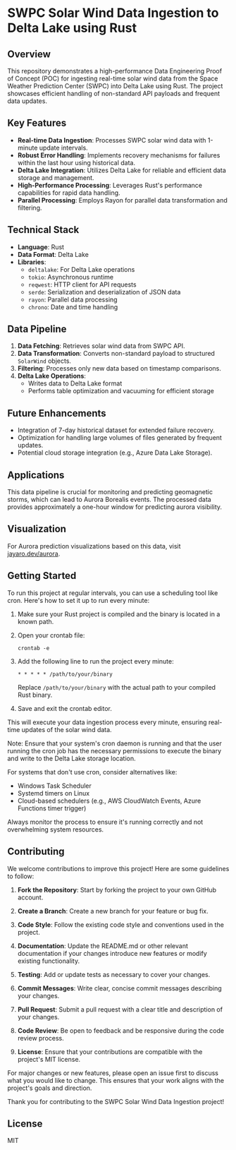 # SWPC Solar Wind Data Ingestion to Delta Lake using Rust

## Overview
This repository demonstrates a high-performance Data Engineering Proof of Concept (POC) for ingesting real-time solar wind data from the Space Weather Prediction Center (SWPC) into Delta Lake using Rust. The project showcases efficient handling of non-standard API payloads and frequent data updates.

## Key Features
- **Real-time Data Ingestion**: Processes SWPC solar wind data with 1-minute update intervals.
- **Robust Error Handling**: Implements recovery mechanisms for failures within the last hour using historical data.
- **Delta Lake Integration**: Utilizes Delta Lake for reliable and efficient data storage and management.
- **High-Performance Processing**: Leverages Rust's performance capabilities for rapid data handling.
- **Parallel Processing**: Employs Rayon for parallel data transformation and filtering.

## Technical Stack
- **Language**: Rust
- **Data Format**: Delta Lake
- **Libraries**: 
  - `deltalake`: For Delta Lake operations
  - `tokio`: Asynchronous runtime
  - `reqwest`: HTTP client for API requests
  - `serde`: Serialization and deserialization of JSON data
  - `rayon`: Parallel data processing
  - `chrono`: Date and time handling

## Data Pipeline
1. **Data Fetching**: Retrieves solar wind data from SWPC API.
2. **Data Transformation**: Converts non-standard payload to structured `SolarWind` objects.
3. **Filtering**: Processes only new data based on timestamp comparisons.
4. **Delta Lake Operations**: 
   - Writes data to Delta Lake format
   - Performs table optimization and vacuuming for efficient storage

## Future Enhancements
- Integration of 7-day historical dataset for extended failure recovery.
- Optimization for handling large volumes of files generated by frequent updates.
- Potential cloud storage integration (e.g., Azure Data Lake Storage).

## Applications
This data pipeline is crucial for monitoring and predicting geomagnetic storms, which can lead to Aurora Borealis events. The processed data provides approximately a one-hour window for predicting aurora visibility.

## Visualization
For Aurora prediction visualizations based on this data, visit [jayaro.dev/aurora](https://jayaro.dev/swm).

## Getting Started

To run this project at regular intervals, you can use a scheduling tool like cron. Here's how to set it up to run every minute:

1. Make sure your Rust project is compiled and the binary is located in a known path.

2. Open your crontab file:
   ```
   crontab -e
   ```

3. Add the following line to run the project every minute:
   ```
   * * * * * /path/to/your/binary
   ```
   Replace `/path/to/your/binary` with the actual path to your compiled Rust binary.

4. Save and exit the crontab editor.

This will execute your data ingestion process every minute, ensuring real-time updates of the solar wind data.

Note: Ensure that your system's cron daemon is running and that the user running the cron job has the necessary permissions to execute the binary and write to the Delta Lake storage location.

For systems that don't use cron, consider alternatives like:
- Windows Task Scheduler
- Systemd timers on Linux
- Cloud-based schedulers (e.g., AWS CloudWatch Events, Azure Functions timer trigger)

Always monitor the process to ensure it's running correctly and not overwhelming system resources.


## Contributing

We welcome contributions to improve this project! Here are some guidelines to follow:

1. **Fork the Repository**: Start by forking the project to your own GitHub account.

2. **Create a Branch**: Create a new branch for your feature or bug fix.

3. **Code Style**: Follow the existing code style and conventions used in the project.

4. **Documentation**: Update the README.md or other relevant documentation if your changes introduce new features or modify existing functionality.

5. **Testing**: Add or update tests as necessary to cover your changes.

6. **Commit Messages**: Write clear, concise commit messages describing your changes.

7. **Pull Request**: Submit a pull request with a clear title and description of your changes.

8. **Code Review**: Be open to feedback and be responsive during the code review process.

9. **License**: Ensure that your contributions are compatible with the project's MIT license.

For major changes or new features, please open an issue first to discuss what you would like to change. This ensures that your work aligns with the project's goals and direction.

Thank you for contributing to the SWPC Solar Wind Data Ingestion project!

## License
MIT
